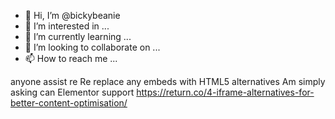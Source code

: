 - 👋 Hi, I’m @bickybeanie
- 👀 I’m interested in ...
- 🌱 I’m currently learning ...
- 💞️ I’m looking to collaborate on ...
- 📫 How to reach me ...

<!---
bickybeanie/bickybeanie is a ✨ special ✨ repository because its `README.md` (this file) appears on your GitHub profile.
You can click the Preview link to take a look at your changes.
--->
anyone assist re
Re replace any embeds with HTML5 alternatives
Am simply asking can Elementor support https://return.co/4-iframe-alternatives-for-better-content-optimisation/
